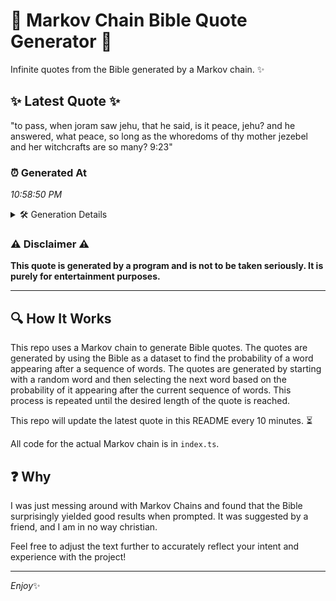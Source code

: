 # 📖 Markov Chain Bible Quote Generator 📖

Infinite quotes from the Bible generated by a Markov chain. ✨

## ✨ Latest Quote ✨
"to pass, when joram saw jehu, that he said, is it peace, jehu? and he answered, what peace, so long as the whoredoms of thy mother jezebel and her witchcrafts are so many? 9:23"

### ⏰ Generated At
*10:58:50 PM*

<details>
    <summary>🛠️ Generation Details</summary>
    <p>
        <strong>🌱 Seed:</strong> to<br>
        <strong>🔄 Iterations:</strong> 33<br>
        <strong>📜 Context History:</strong><br>[ to ]: pass,<br>[ to, pass, ]: when<br>[ to, pass,, when ]: joram<br>[ to, pass,, when, joram ]: saw<br>[ to, pass,, when, joram, saw ]: jehu,<br>[ to, pass,, when, joram, saw, jehu, ]: that<br>[ pass,, when, joram, saw, jehu,, that ]: he<br>[ when, joram, saw, jehu,, that, he ]: said,<br>[ joram, saw, jehu,, that, he, said, ]: is<br>[ saw, jehu,, that, he, said,, is ]: it<br>[ jehu,, that, he, said,, is, it ]: peace,<br>[ that, he, said,, is, it, peace, ]: jehu?<br>[ he, said,, is, it, peace,, jehu? ]: and<br>[ said,, is, it, peace,, jehu?, and ]: he<br>[ is, it, peace,, jehu?, and, he ]: answered,<br>[ it, peace,, jehu?, and, he, answered, ]: what<br>[ peace,, jehu?, and, he, answered,, what ]: peace,<br>[ jehu?, and, he, answered,, what, peace, ]: so<br>[ and, he, answered,, what, peace,, so ]: long<br>[ he, answered,, what, peace,, so, long ]: as<br>[ answered,, what, peace,, so, long, as ]: the<br>[ what, peace,, so, long, as, the ]: whoredoms<br>[ peace,, so, long, as, the, whoredoms ]: of<br>[ so, long, as, the, whoredoms, of ]: thy<br>[ long, as, the, whoredoms, of, thy ]: mother<br>[ as, the, whoredoms, of, thy, mother ]: jezebel<br>[ the, whoredoms, of, thy, mother, jezebel ]: and<br>[ whoredoms, of, thy, mother, jezebel, and ]: her<br>[ of, thy, mother, jezebel, and, her ]: witchcrafts<br>[ thy, mother, jezebel, and, her, witchcrafts ]: are<br>[ mother, jezebel, and, her, witchcrafts, are ]: so<br>[ jezebel, and, her, witchcrafts, are, so ]: many?<br>[ and, her, witchcrafts, are, so, many? ]: 9:23<br>
    </p>
</details>

### ⚠️ Disclaimer ⚠️
**This quote is generated by a program and is not to be taken seriously. It is purely for entertainment purposes.**

---

## 🔍 How It Works

This repo uses a Markov chain to generate Bible quotes. The quotes are generated by using the Bible as a dataset to find the probability of a word appearing after a sequence of words. The quotes are generated by starting with a random word and then selecting the next word based on the probability of it appearing after the current sequence of words. This process is repeated until the desired length of the quote is reached.

This repo will update the latest quote in this README every 10 minutes. ⏳

All code for the actual Markov chain is in `index.ts`.

## ❓ Why

I was just messing around with Markov Chains and found that the Bible surprisingly yielded good results when prompted. 
It was suggested by a friend, and I am in no way christian.

Feel free to adjust the text further to accurately reflect your intent and experience with the project!

---

*Enjoy*✨

